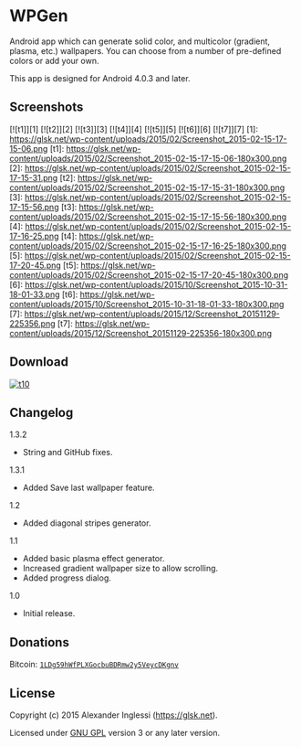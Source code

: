 # WPGen
Android app which can generate solid color, and multicolor (gradient, plasma, etc.) wallpapers. You can choose from a number of pre-defined colors or add your own.

This app is designed for Android 4.0.3 and later.

## Screenshots

[![t1]][1] [![t2]][2] [![t3]][3] [![t4]][4] [![t5]][5] [![t6]][6] [![t7]][7]
[1]: https://glsk.net/wp-content/uploads/2015/02/Screenshot_2015-02-15-17-15-06.png
[t1]: https://glsk.net/wp-content/uploads/2015/02/Screenshot_2015-02-15-17-15-06-180x300.png
[2]: https://glsk.net/wp-content/uploads/2015/02/Screenshot_2015-02-15-17-15-31.png
[t2]: https://glsk.net/wp-content/uploads/2015/02/Screenshot_2015-02-15-17-15-31-180x300.png
[3]: https://glsk.net/wp-content/uploads/2015/02/Screenshot_2015-02-15-17-15-56.png
[t3]: https://glsk.net/wp-content/uploads/2015/02/Screenshot_2015-02-15-17-15-56-180x300.png
[4]: https://glsk.net/wp-content/uploads/2015/02/Screenshot_2015-02-15-17-16-25.png
[t4]: https://glsk.net/wp-content/uploads/2015/02/Screenshot_2015-02-15-17-16-25-180x300.png
[5]: https://glsk.net/wp-content/uploads/2015/02/Screenshot_2015-02-15-17-20-45.png
[t5]: https://glsk.net/wp-content/uploads/2015/02/Screenshot_2015-02-15-17-20-45-180x300.png
[6]: https://glsk.net/wp-content/uploads/2015/10/Screenshot_2015-10-31-18-01-33.png
[t6]: https://glsk.net/wp-content/uploads/2015/10/Screenshot_2015-10-31-18-01-33-180x300.png
[7]: https://glsk.net/wp-content/uploads/2015/12/Screenshot_20151129-225356.png
[t7]: https://glsk.net/wp-content/uploads/2015/12/Screenshot_20151129-225356-180x300.png

## Download

[![t10]][10]

[t10]: https://glsk.net/wp-content/uploads/2013/08/get_it_on_f-droid_45.png
[10]: https://f-droid.org/repository/browse/?fdid=net.glsk.wpgen

## Changelog

1.3.2

 * String and GitHub fixes.

1.3.1

 * Added Save last wallpaper feature.

1.2

 * Added diagonal stripes generator.

1.1

 * Added basic plasma effect generator.
 * Increased gradient wallpaper size to allow scrolling.
 * Added progress dialog.

1.0

 * Initial release.

## Donations

Bitcoin: [`1LDg59hWfPLXGocbuBDRmw2y5VeycDKgnv`](bitcoin:1LDg59hWfPLXGocbuBDRmw2y5VeycDKgnv?label=glsk/wpgen)

## License

Copyright (c) 2015 Alexander Inglessi (https://glsk.net).

Licensed under [GNU GPL](http://www.gnu.org/licenses/gpl.html) version 3 or any later version.
